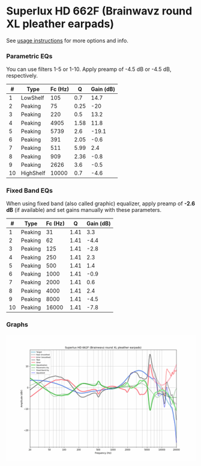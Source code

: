 # Superlux HD 662F (Brainwavz round XL pleather earpads)
See [usage instructions](https://github.com/jaakkopasanen/AutoEq#usage) for more options and info.

### Parametric EQs
You can use filters 1-5 or 1-10. Apply preamp of -4.5 dB or -4.5 dB, respectively.

|   # | Type      |   Fc (Hz) |    Q |   Gain (dB) |
|-----|-----------|-----------|------|-------------|
|   1 | LowShelf  |       105 | 0.7  |        14.7 |
|   2 | Peaking   |        75 | 0.25 |       -20   |
|   3 | Peaking   |       220 | 0.5  |        13.2 |
|   4 | Peaking   |      4905 | 1.58 |        11.8 |
|   5 | Peaking   |      5739 | 2.6  |       -19.1 |
|   6 | Peaking   |       391 | 2.05 |        -0.6 |
|   7 | Peaking   |       511 | 5.99 |         2.4 |
|   8 | Peaking   |       909 | 2.36 |        -0.8 |
|   9 | Peaking   |      2626 | 3.6  |        -0.5 |
|  10 | HighShelf |     10000 | 0.7  |        -4.6 |

### Fixed Band EQs
When using fixed band (also called graphic) equalizer, apply preamp of **-2.6 dB** (if available) and set gains manually with these parameters.

|   # | Type    |   Fc (Hz) |    Q |   Gain (dB) |
|-----|---------|-----------|------|-------------|
|   1 | Peaking |        31 | 1.41 |         3.3 |
|   2 | Peaking |        62 | 1.41 |        -4.4 |
|   3 | Peaking |       125 | 1.41 |        -2.8 |
|   4 | Peaking |       250 | 1.41 |         2.3 |
|   5 | Peaking |       500 | 1.41 |         1.4 |
|   6 | Peaking |      1000 | 1.41 |        -0.9 |
|   7 | Peaking |      2000 | 1.41 |         0.6 |
|   8 | Peaking |      4000 | 1.41 |         2.4 |
|   9 | Peaking |      8000 | 1.41 |        -4.5 |
|  10 | Peaking |     16000 | 1.41 |        -7.8 |

### Graphs
![](./Superlux%20HD%20662F%20(Brainwavz%20round%20XL%20pleather%20earpads).png)
